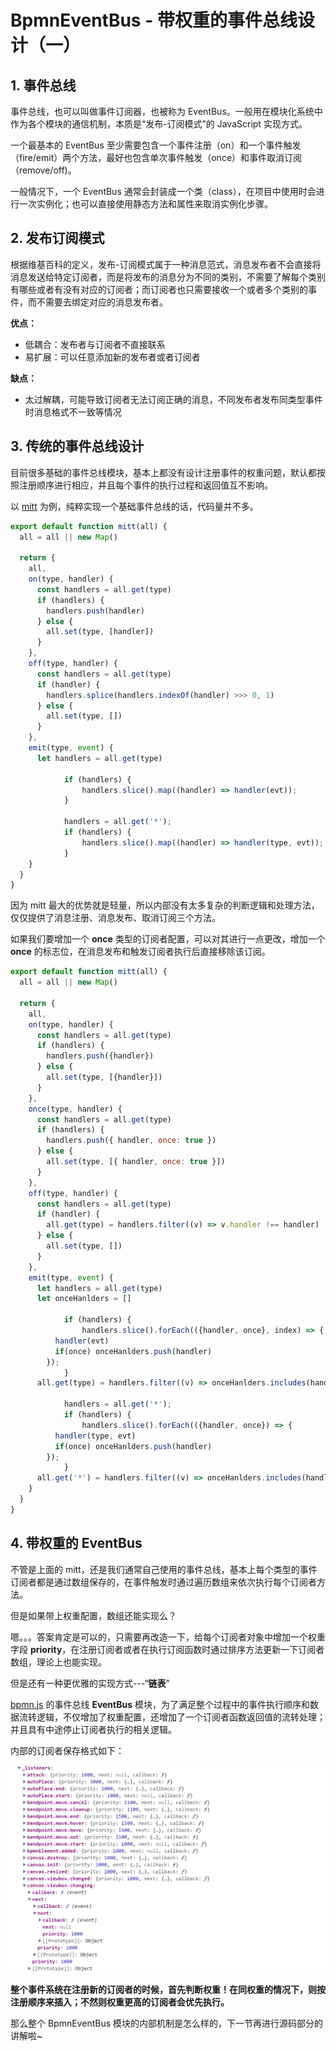 # BpmnEventBus - 带权重的事件总线设计（一）

## 1. 事件总线

事件总线，也可以叫做事件订阅器，也被称为 EventBus。一般用在模块化系统中作为各个模块的通信机制，本质是“发布-订阅模式”的 JavaScript 实现方式。

一个最基本的 EventBus 至少需要包含一个事件注册（on）和一个事件触发（fire/emit）两个方法，最好也包含单次事件触发（once）和事件取消订阅（remove/off)。

一般情况下，一个 EventBus 通常会封装成一个类（class），在项目中使用时会进行一次实例化；也可以直接使用静态方法和属性来取消实例化步骤。

## 2. 发布订阅模式

根据维基百科的定义，发布-订阅模式属于一种消息范式，消息发布者不会直接将消息发送给特定订阅者，而是将发布的消息分为不同的类别，不需要了解每个类别有哪些或者有没有对应的订阅者；而订阅者也只需要接收一个或者多个类别的事件，而不需要去绑定对应的消息发布者。

**优点：**

- 低耦合：发布者与订阅者不直接联系
- 易扩展：可以任意添加新的发布者或者订阅者

**缺点：**

- 太过解耦，可能导致订阅者无法订阅正确的消息，不同发布者发布同类型事件时消息格式不一致等情况

## 3. 传统的事件总线设计

目前很多基础的事件总线模块，基本上都没有设计注册事件的权重问题，默认都按照注册顺序进行相应，并且每个事件的执行过程和返回值互不影响。

以 [mitt](https://github.com/developit/mitt) 为例，纯粹实现一个基础事件总线的话，代码量并不多。

```javascript
export default function mitt(all) {
  all = all || new Map()
  
  return {
    all,
    on(type, handler) {
      const handlers = all.get(type)
      if (handlers) {
        handlers.push(handler)
      } else {
        all.set(type, [handler])
      }
    },
    off(type, handler) {
      const handlers = all.get(type)
      if (handler) {
        handlers.splice(handlers.indexOf(handler) >>> 0, 1)
      } else {
        all.set(type, [])
      }
    },
    emit(type, event) {
      let handlers = all.get(type)
      
			if (handlers) {
				handlers.slice().map((handler) => handler(evt));
			}

			handlers = all.get('*');
			if (handlers) {
				handlers.slice().map((handler) => handler(type, evt));
			}
    }
  }
}
```

因为 mitt 最大的优势就是轻量，所以内部没有太多复杂的判断逻辑和处理方法，仅仅提供了消息注册、消息发布、取消订阅三个方法。

如果我们要增加一个 **once** 类型的订阅者配置，可以对其进行一点更改，增加一个 **once** 的标志位，在消息发布和触发订阅者执行后直接移除该订阅。

```javascript
export default function mitt(all) {
  all = all || new Map()
  
  return {
    all,
    on(type, handler) {
      const handlers = all.get(type)
      if (handlers) {
        handlers.push({handler})
      } else {
        all.set(type, [{handler}])
      }
    },
    once(type, handler) {
      const handlers = all.get(type)
      if (handlers) {
        handlers.push({ handler, once: true })
      } else {
        all.set(type, [{ handler, once: true }])
      }
    },
    off(type, handler) {
      const handlers = all.get(type)
      if (handler) {
        all.get(type) = handlers.filter((v) => v.handler !== handler)
      } else {
        all.set(type, [])
      }
    },
    emit(type, event) {
      let handlers = all.get(type)
      let onceHanlders = []
      
			if (handlers) {
				handlers.slice().forEach(({handler, once}, index) => {
          handler(evt)
          if(once) onceHanlders.push(handler)
        });
			}
      all.get(type) = handlers.filter((v) => onceHanlders.includes(handler))

			handlers = all.get('*');
			if (handlers) {
				handlers.slice().forEach(({handler, once}) => {
          handler(type, evt)
          if(once) onceHanlders.push(handler)
        });
			}
      all.get('*') = handlers.filter((v) => onceHanlders.includes(handler))
    }
  }
}
```

## 4. 带权重的 EventBus

不管是上面的 mitt，还是我们通常自己使用的事件总线，基本上每个类型的事件订阅者都是通过数组保存的，在事件触发时通过遍历数组来依次执行每个订阅者方法。

但是如果带上权重配置，数组还能实现么？

嗯。。。答案肯定是可以的，只需要再改造一下，给每个订阅者对象中增加一个权重字段 **priority**，在注册订阅者或者在执行订阅函数时通过排序方法更新一下订阅者数组，理论上也能实现。

但是还有一种更优雅的实现方式---“**链表**”

[bpmn.js](https://github.com/bpmn-io/bpmn-js) 的事件总线 **EventBus** 模块，为了满足整个过程中的事件执行顺序和数据流转逻辑，不仅增加了权重配置，还增加了一个订阅者函数返回值的流转处理；并且具有中途停止订阅者执行的相关逻辑。

内部的订阅者保存格式如下：

![image-20220928173542475](./image-20220928173542475.png)

**整个事件系统在注册新的订阅者的时候，首先判断权重！在同权重的情况下，则按注册顺序来插入；不然则权重更高的订阅者会优先执行。**



那么整个 BpmnEventBus 模块的内部机制是怎么样的，下一节再进行源码部分的讲解啦~